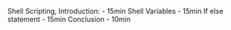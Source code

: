Shell Scripting, Introduction:  - 15min 
	Shell Variables - 15min
	If else statement  - 15min
	Conclusion - 10min
	

